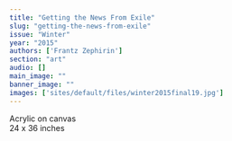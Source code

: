 ```yaml
---
title: "Getting the News From Exile"
slug: "getting-the-news-from-exile"
issue: "Winter"
year: "2015"
authors: ['Frantz Zephirin']
section: "art"
audio: []
main_image: ""
banner_image: ""
images: ['sites/default/files/winter2015final19.jpg']
---
```

     
Acrylic on canvas  
 24 x 36 inches 

   